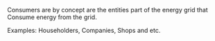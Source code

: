 Consumers are by concept are the entities part of the energy grid that Consume energy from the grid.

Examples: Householders, Companies, Shops and etc.